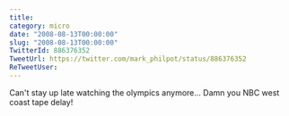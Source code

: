 ```yaml
---
title: 
category: micro
date: "2008-08-13T00:00:00"
slug: "2008-08-13T00:00:00"
TwitterId: 886376352
TweetUrl: https://twitter.com/mark_philpot/status/886376352
ReTweetUser: 
---
```


Can't stay up late watching the olympics anymore... Damn you NBC west coast tape delay!